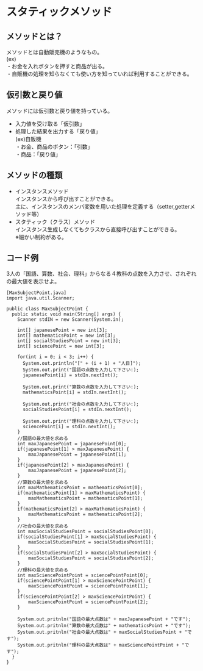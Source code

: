 # スタティックメソッド  
## メソッドとは？  
メソッドとは自動販売機のようなもの。  
(ex)  
・お金を入れボタンを押すと商品が出る。  
・自販機の処理を知らなくても使い方を知っていれば利用することができる。  
## 仮引数と戻り値  
メソッドには仮引数と戻り値を持っている。  
* 入力値を受け取る「仮引数」  
* 処理した結果を出力する「戻り値」  
(ex)自販機    
・お金、商品のボタン：「引数」  
・商品：「戻り値」  
## メソッドの種類  
* インスタンスメソッド  
インスタンスから呼び出すことができる。<br>主に、インスタンスのメンバ変数を用いた処理を定義する（setter,getterメソッド等）  
* スタティック（クラス）メソッド  
インスタンス生成しなくてもクラスから直接呼び出すことができる。<br>※細かい制約がある。  
## コード例  
3人の「国語、算数、社会、理科」からなる４教科の点数を入力させ、されぞれの最大値を表示せよ。
```
[MaxSubjectPoint.java]
import java.util.Scanner;

public class MaxSubjectPoint {
  public static void main(String[] args) {
    Scanner stdIN = new Scanner(System.in);

    int[] japanesePoint = new int[3];
    int[] mathematicsPoint = new int[3];
    int[] socialStudiesPoint = new int[3];
    int[] sciencePoint = new int[3];

    for(int i = 0; i < 3; i++) {
      System.out.println("[" + (i + 1) + "人目]");
      System.out.print("国語の点数を入力して下さい:);
      japanesePoint[i] = stdIn.nextInt();

      System.out.print("算数の点数を入力して下さい:);
      mathematicsPoint[i] = stdIn.nextInt();

      System.out.print("社会の点数を入力して下さい:);
      socialStudiesPoint[i] = stdIn.nextInt();

      System.out.print("理科の点数を入力して下さい:);
      sciencePoint[i] = stdIn.nextInt();
    }
    //国語の最大値を求める
    int maxJapanesePoint = japanesePoint[0];
    if(japanesePoint[1] > maxJapanesePoint) {
        maxJapanesePoint = japanesePoint[1];
    }
    if(japanesePoint[2] > maxJapanesePoint) {
        maxJapanesePoint = japanesePoint[2];
    }
    //算数の最大値を求める
    int maxMathematicsPoint = mathematicsPoint[0];
    if(mathematicsPoint[1] > maxMathematicsPoint) {
        maxMathematicsPoint = mathematicsPoint[1];
    }
    if(mathematicsPoint[2] > maxMathematicsPoint) {
        maxMathematicsPoint = mathematicsPoint[2];
    }
    //社会の最大値を求める
    int maxSocialStudiesPoint = socialStudiesPoint[0];
    if(socialStudiesPoint[1] > maxSocialStudiesPoint) {
        maxSocialStudiesPoint = socialStudiesPoint[1];
    }
    if(socialStudiesPoint[2] > maxSocialStudiesPoint) {
        maxSocialStudiesPoint = socialStudiesPoint[2];
    }
    //理科の最大値を求める
    int maxSciencePointPoint = sciencePointPoint[0];
    if(sciencePointPoint[1] > maxSciencePointPoint) {
        maxSciencePointPoint = sciencePointPoint[1];
    }
    if(sciencePointPoint[2] > maxSciencePointPoint) {
        maxSciencePointPoint = sciencePointPoint[2];
    }

    System.out.pritnln("国語の最大点数は" + maxJapanesePoint + "です");
    System.out.pritnln("算数の最大点数は" + mathematicsPoint + "です");
    System.out.pritnln("社会の最大点数は" + maxSocialStudiesPoint + "です");
    System.out.pritnln("理科の最大点数は" + maxSciencePointPoint + "です");
  }
}
```





